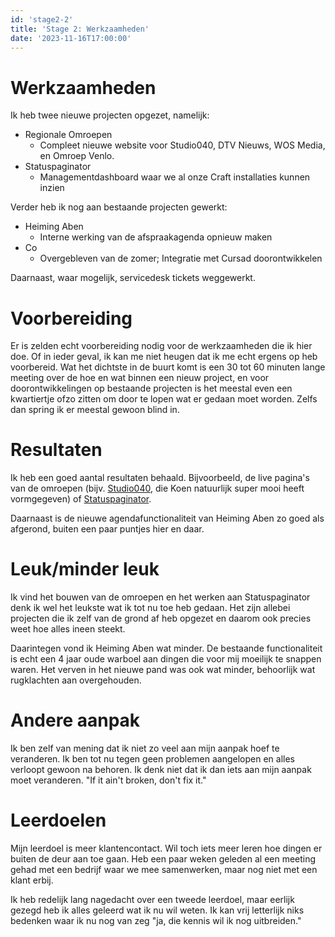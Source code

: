 ```yaml
---
id: 'stage2-2'
title: 'Stage 2: Werkzaamheden'
date: '2023-11-16T17:00:00'
---
```


<!--
  - welke werkzaamheden je in de eerste +/- 10 weken uitgevoerd hebt
  - hoe de voorbereiding is verlopen
  - welke resultaten je hebt behaald
  - welke twee werkzaamheden vond je het leukst en welke twee minder leuk en waarom
  - wat en hoe wil je anders aan gaan pakken
  - wat zijn je leerdoelen voor de komende weken
-->

# Werkzaamheden

Ik heb twee nieuwe projecten opgezet, namelijk:

- Regionale Omroepen
  - Compleet nieuwe website voor Studio040, DTV Nieuws, WOS Media, en Omroep Venlo.
- Statuspaginator
  - Managementdashboard waar we al onze Craft installaties kunnen inzien

Verder heb ik nog aan bestaande projecten gewerkt:

- Heiming Aben
  - Interne werking van de afspraakagenda opnieuw maken
- Co
  - Overgebleven van de zomer; Integratie met Cursad doorontwikkelen

Daarnaast, waar mogelijk, servicedesk tickets weggewerkt.

# Voorbereiding

Er is zelden echt voorbereiding nodig voor de werkzaamheden die ik hier doe. Of in ieder geval, ik kan me niet heugen dat ik me echt ergens op heb voorbereid. Wat het dichtste in de buurt komt is een 30 tot 60 minuten lange meeting over de hoe en wat binnen een nieuw project, en voor doorontwikkelingen op bestaande projecten is het meestal even een kwartiertje ofzo zitten om door te lopen wat er gedaan moet worden. Zelfs dan spring ik er meestal gewoon blind in.

# Resultaten

Ik heb een goed aantal resultaten behaald. Bijvoorbeeld, de live pagina's van de omroepen (bijv. [Studio040](https://040.omroepen.brik.digital), die Koen natuurlijk super mooi heeft vormgegeven) of [Statuspaginator](https://status.brik.digital).

Daarnaast is de nieuwe agendafunctionaliteit van Heiming Aben zo goed als afgerond, buiten een paar puntjes hier en daar.

# Leuk/minder leuk

Ik vind het bouwen van de omroepen en het werken aan Statuspaginator denk ik wel het leukste wat ik tot nu toe heb gedaan. Het zijn allebei projecten die ik zelf van de grond af heb opgezet en daarom ook precies weet hoe alles ineen steekt.

Daarintegen vond ik Heiming Aben wat minder. De bestaande functionaliteit is echt een 4 jaar oude warboel aan dingen die voor mij moeilijk te snappen waren. Het verven in het nieuwe pand was ook wat minder, behoorlijk wat rugklachten aan overgehouden.

# Andere aanpak

Ik ben zelf van mening dat ik niet zo veel aan mijn aanpak hoef te veranderen. Ik ben tot nu tegen geen problemen aangelopen en alles verloopt gewoon na behoren. Ik denk niet dat ik dan iets aan mijn aanpak moet veranderen. "If it ain't broken, don't fix it."

# Leerdoelen

Mijn leerdoel is meer klantencontact. Wil toch iets meer leren hoe dingen er buiten de deur aan toe gaan. Heb een paar weken geleden al een meeting gehad met een bedrijf waar we mee samenwerken, maar nog niet met een klant erbij.

Ik heb redelijk lang nagedacht over een tweede leerdoel, maar eerlijk gezegd heb ik alles geleerd wat ik nu wil weten. Ik kan vrij letterlijk niks bedenken waar ik nu nog van zeg "ja, die kennis wil ik nog uitbreiden."
